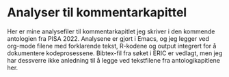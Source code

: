 # Analyser til kommentarkapittel
Her er mine analysefiler til kommentarkapitlet jeg skriver i den kommende antologien fra PISA 2022. Analysene er gjort i Emacs, og jeg legger ved org-mode filene med forklarende tekst, R-kodene og output integrert for å dokumentere kodeprosessene. Bibtex-fil fra søket i ERIC er vedlagt, men jeg har dessverre ikke anledning til å legge ved tekstfilene fra antologikapitlene her. 

